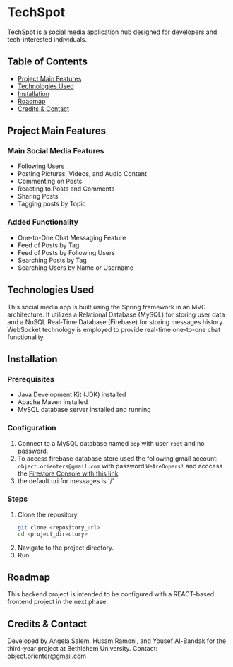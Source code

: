 # TechSpot

TechSpot is a social media application hub designed for developers and tech-interested individuals.

## Table of Contents

- [Project Main Features](#project-main-features)
- [Technologies Used](#technologies-used)
- [Installation](#installation)
- [Roadmap](#roadmap)
- [Credits & Contact](#credits--contact)

## Project Main Features

### Main Social Media Features
- Following Users
- Posting Pictures, Videos, and Audio Content
- Commenting on Posts
- Reacting to Posts and Comments
- Sharing Posts
- Tagging posts by Topic

### Added Functionality
- One-to-One Chat Messaging Feature
- Feed of Posts by Tag
- Feed of Posts by Following Users 
- Searching Posts by Tag
- Searching Users by Name or Username

## Technologies Used

This social media app is built using the Spring framework in an MVC architecture. It utilizes a Relational Database (MySQL) for storing user data and a NoSQL Real-Time Database (Firebase) for storing messages history. WebSocket technology is employed to provide real-time one-to-one chat functionality.

## Installation

### Prerequisites
- Java Development Kit (JDK) installed
- Apache Maven installed
- MySQL database server installed and running

### Configuration

1. Connect to a MySQL database named `oop` with user `root` and no password.
2. To access firebase database store used the following gmail account: `object.orienters@gmail.com` with password `WeAreOopers!` and acccess the [Firestore Console with this link](https://console.firebase.google.com/project/techspot-objectorienters/firestore/databases/-default-/data/~2FChatRooms~2FAlexOrange?view=panel-view)
3. the default uri for messages is '/'



### Steps
1. Clone the repository.
    ```bash
    git clone <repository_url>
    cd <project_directory>
    ```
2. Navigate to the project directory.
3. Run

## Roadmap

This backend project is intended to be configured with a REACT-based frontend project in the next phase.

## Credits & Contact

Developed by Angela Salem, Husam Ramoni, and Yousef Al-Bandak for the third-year project at Bethlehem University.
Contact: object.orienter@gmail.com
